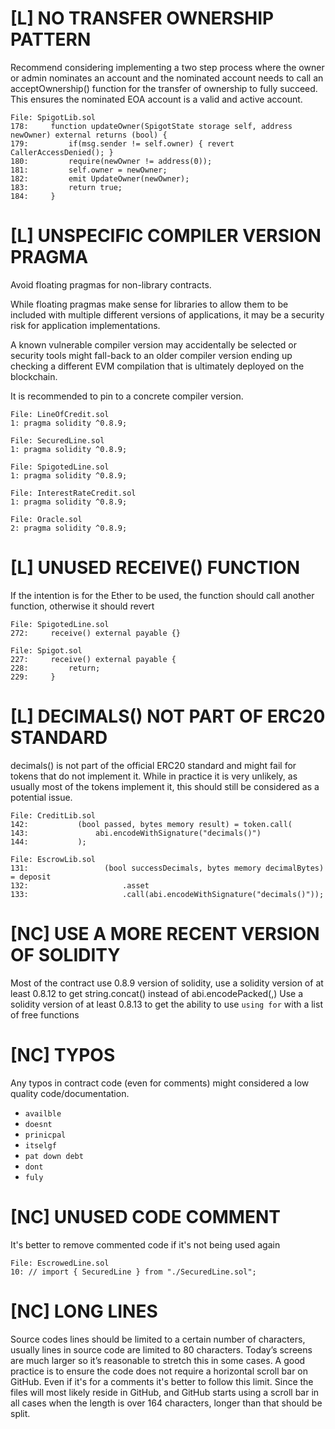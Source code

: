 # [L] NO TRANSFER OWNERSHIP PATTERN

Recommend considering implementing a two step process where the owner or admin nominates an account and the nominated account needs to call an acceptOwnership() function for the transfer of ownership to fully succeed. This ensures the nominated EOA account is a valid and active account.

```solidity
File: SpigotLib.sol
178:     function updateOwner(SpigotState storage self, address newOwner) external returns (bool) {
179:         if(msg.sender != self.owner) { revert CallerAccessDenied(); }
180:         require(newOwner != address(0));
181:         self.owner = newOwner;
182:         emit UpdateOwner(newOwner);
183:         return true;
184:     }
```

# [L] UNSPECIFIC COMPILER VERSION PRAGMA

Avoid floating pragmas for non-library contracts.

While floating pragmas make sense for libraries to allow them to be included with multiple different versions of applications, it may be a security risk for application implementations.

A known vulnerable compiler version may accidentally be selected or security tools might fall-back to an older compiler version ending up checking a different EVM compilation that is ultimately deployed on the blockchain.

It is recommended to pin to a concrete compiler version.

```solidity
File: LineOfCredit.sol
1: pragma solidity ^0.8.9;

File: SecuredLine.sol
1: pragma solidity ^0.8.9;

File: SpigotedLine.sol
1: pragma solidity ^0.8.9;

File: InterestRateCredit.sol
1: pragma solidity ^0.8.9;

File: Oracle.sol
2: pragma solidity ^0.8.9;
```

# [L] UNUSED RECEIVE() FUNCTION

If the intention is for the Ether to be used, the function should call another function, otherwise it should revert

```solidity
File: SpigotedLine.sol
272:     receive() external payable {}
```

```solidity
File: Spigot.sol
227:     receive() external payable {
228:         return;
229:     }
```

# [L] DECIMALS() NOT PART OF ERC20 STANDARD

decimals() is not part of the official ERC20 standard and might fail for tokens that do not implement it. While in practice it is very unlikely, as usually most of the tokens implement it, this should still be considered as a potential issue.

```solidity
File: CreditLib.sol
142:           (bool passed, bytes memory result) = token.call(
143:               abi.encodeWithSignature("decimals()")
144:           );
```

```solidity
File: EscrowLib.sol
131:                 (bool successDecimals, bytes memory decimalBytes) = deposit
132:                     .asset
133:                     .call(abi.encodeWithSignature("decimals()"));
```

# [NC] USE A MORE RECENT VERSION OF SOLIDITY

Most of the contract use 0.8.9 version of solidity, use a solidity version of at least 0.8.12 to get string.concat() instead of abi.encodePacked(,) Use a solidity version of at least 0.8.13 to get the ability to use `using for` with a list of free functions

# [NC] TYPOS

Any typos in contract code (even for comments) might considered a low quality code/documentation.

- `availble`
- `doesnt`
- `prinicpal`
- `itselgf`
- `pat down debt`
- `dont`
- `fuly`

# [NC] UNUSED CODE COMMENT

It's better to remove commented code if it's not being used again

```solidity
File: EscrowedLine.sol
10: // import { SecuredLine } from "./SecuredLine.sol";
```

# [NC] LONG LINES

Source codes lines should be limited to a certain number of characters, usually lines in source code are limited to 80 characters. Today’s screens are much larger so it’s reasonable to stretch this in some cases. A good practice is to ensure the code does not require a horizontal scroll bar on GitHub. Even if it's for a comments it's better to follow this limit. Since the files will most likely reside in GitHub, and GitHub starts using a scroll bar in all cases when the length is over 164 characters, longer than that should be split.



